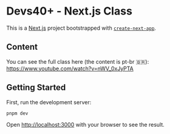 # Devs40+ - Next.js Class

This is a [Next.js](https://nextjs.org/) project bootstrapped with [`create-next-app`](https://github.com/vercel/next.js/tree/canary/packages/create-next-app).

## Content

You can see the full class here (the content is pt-br 🇧🇷): https://www.youtube.com/watch?v=nWV_0xJyPTA

## Getting Started

First, run the development server:

```bash
pnpm dev
```

Open [http://localhost:3000](http://localhost:3000) with your browser to see the result.
